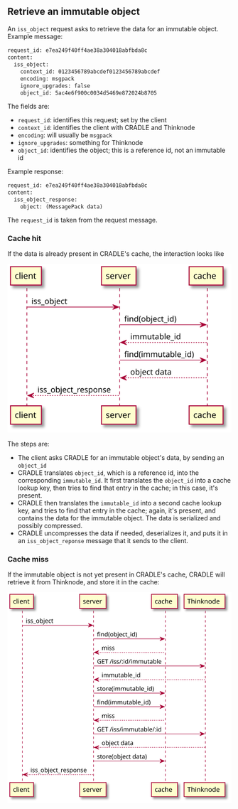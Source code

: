 ## Retrieve an immutable object

An `iss_object` request asks to retrieve the data for an immutable object. Example message:

```
request_id: e7ea249f40ff4ae38a304018abfbda8c
content:
  iss_object:
	context_id: 0123456789abcdef0123456789abcdef
	encoding: msgpack
	ignore_upgrades: false
	object_id: 5ac4e6f900c0034d5469e872024b8705
```

The fields are:

* `request_id`: identifies this request; set by the client
* `context_id`: identifies the client with CRADLE and Thinknode
* `encoding`: will usually be `msgpack`
* `ignore_upgrades`: something for Thinknode
* `object_id`: identifies the object; this is a reference id, not an immutable id

Example response:

```
request_id: e7ea249f40ff4ae38a304018abfbda8c
content:
  iss_object_response:
    object: (MessagePack data)
```

The `request_id` is taken from the request message.


### Cache hit
If the data is already present in CRADLE's cache, the interaction looks like

![](b526ae7124365d38a5149fc4bed16bab755f9511.svg)

The steps are:

* The client asks CRADLE for an immutable object's data, by sending an `object_id`
* CRADLE translates `object_id`, which is a reference id, into the corresponding `immutable_id`.
  It first translates the `object_id` into a cache lookup key, then tries to find that entry in the cache;
  in this case, it's present.
* CRADLE then translates the `immutable_id` into a second cache lookup key, and tries to find that entry in the cache;
  again, it's present, and contains the data for the immutable object. The data is serialized and possibly compressed.
* CRADLE uncompresses the data if needed, deserializes it, and puts it in an `iss_object_reponse` message
  that it sends to the client.

### Cache miss
If the immutable object is not yet present in CRADLE's cache, CRADLE will retrieve it from Thinknode,
and store it in the cache:

![](db5445a1c02f5d825b33e1bb47d30e3dc155f0fd.svg)
